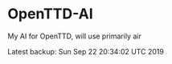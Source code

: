 # OpenTTD-AI
My AI for OpenTTD, will use primarily air

Latest backup: Sun Sep 22 20:34:02 UTC 2019
